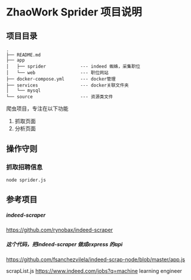 # ZhaoWork Sprider 项目说明

## 项目目录
```
.
├── README.md
├── app
│   ├── sprider             --- indeed 蜘蛛，采集职位
│   └── web                 --- 职位网站
├── docker-compose.yml      --- docker管理
├── services                --- docker关联文件夹
│   └── mysql 
└── source                  --- 资源类文件

```


爬虫项目，专注在以下功能
1. 抓取页面
2. 分析页面


## 操作守则

### 抓取招聘信息

```node
node sprider.js

```

## 参考项目

##### indeed-scraper
https://github.com/rynobax/indeed-scraper

##### 这个代码，把indeed-scraper 做成express 的api
https://github.com/fsanchezvilela/indeed-scrap-node/blob/master/app.js



scrapList.js
https://www.indeed.com/jobs?q=machine learning engineer
